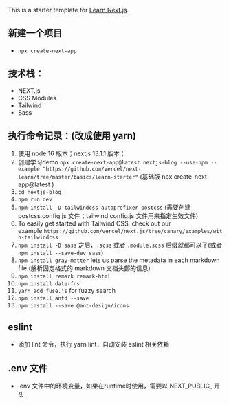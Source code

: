 This is a starter template for [Learn Next.js](https://nextjs.org/learn).

## 新建一个项目
* `npx create-next-app`

## 技术栈：
* NEXT.js
* CSS Modules
* Tailwind
* Sass

## 执行命令记录：(改成使用 yarn)
1. 使用 node 16 版本；nextjs 13.1.1 版本；
2. 创建学习demo `npx create-next-app@latest nextjs-blog --use-npm --example "https://github.com/vercel/next-learn/tree/master/basics/learn-starter"` (基础版 npx create-next-app@latest )
3. `cd nextjs-blog`
4. `npm run dev`
5. `npm install -D tailwindcss autoprefixer postcss` (需要创建 postcss.config.js 文件；tailwind.config.js 文件用来指定生效文件)
6. To easily get started with Tailwind CSS, check out our example.`https://github.com/vercel/next.js/tree/canary/examples/with-tailwindcss`
7. `npm install -D sass` 之后，`.scss` 或者 `.module.scss` 后缀就都可以了(或者 `npm install --save-dev sass`)
8. `npm install gray-matter` lets us parse the metadata in each markdown file.(解析固定格式的 markdown 文档头部的信息)
9. `npm install remark remark-html`
10. `npm install date-fns`
11. `yarn add fuse.js` for fuzzy search
12. `npm install antd --save`
13. `npm install --save @ant-design/icons`

## eslint
* 添加 lint 命令，执行 yarn lint，自动安装 eslint 相关依赖

## .env 文件
* .env 文件中的环境变量，如果在runtime时使用，需要以 NEXT_PUBLIC_ 开头